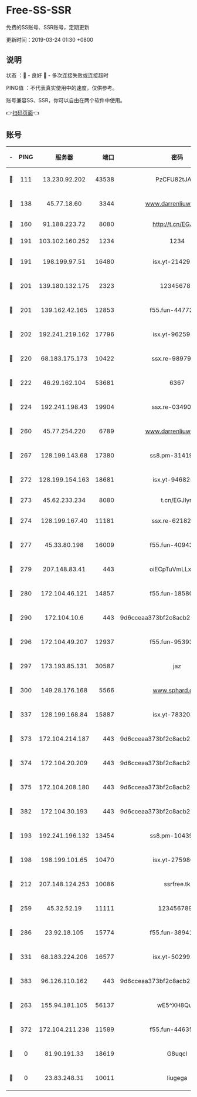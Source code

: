 # Free-SS-SSR

免费的SS账号、SSR账号，定期更新

更新时间：2019-03-24 01:30 +0800

## 说明

状态     ：🙂 - 良好 🙁 - 多次连接失败或连接超时

PING值   ：不代表真实使用中的速度，仅供参考。

账号兼容SS、SSR，你可以自由在两个软件中使用。

👉[扫码页面](https://liesauer.github.io/Free-SS-SSR/)👈

## 账号

|-|PING|服务器|端口|密码|加密方式|区域|
|:----:|:----:|:-----:|-----:|:----:|:----:|:----:|
|🙂|111|13.230.92.202|43538|PzCFU82tJAdZ|aes-256-cfb|JP|
|🙂|138|45.77.18.60|3344|www.darrenliuwei.com|aes-256-cfb|JP|
|🙂|160|91.188.223.72|8080|http://t.cn/EGJIyrl|rc4-md5|RU|
|🙂|191|103.102.160.252|1234|1234|rc4-md5|JP|
|🙂|191|198.199.97.51|16480|isx.yt-21429161|aes-256-cfb|US|
|🙂|201|139.180.132.175|2323|123456789|aes-256-cfb|SG|
|🙂|201|139.162.42.165|12853|f55.fun-44772761|aes-256-cfb|SG|
|🙂|202|192.241.219.162|17796|isx.yt-96259140|aes-256-cfb|US|
|🙂|220|68.183.175.173|10422|ssx.re-98979654|aes-256-cfb|US|
|🙂|222|46.29.162.104|53681|6367|aes-128-ctr|RU|
|🙂|224|192.241.198.43|19904|ssx.re-03490817|aes-256-cfb|US|
|🙂|260|45.77.254.220|6789|www.darrenliuwei.com|aes-256-cfb|SG|
|🙂|267|128.199.143.68|17380|ss8.pm-31419663|aes-256-cfb|SG|
|🙂|272|128.199.154.163|18681|isx.yt-94682551|aes-256-cfb|SG|
|🙂|273|45.62.233.234|8080|t.cn/EGJIyrl|rc4-md5|CA|
|🙂|274|128.199.167.40|11181|ssx.re-62182209|aes-256-cfb|SG|
|🙂|277|45.33.80.198|16009|f55.fun-40943567|aes-256-cfb|US|
|🙂|279|207.148.83.41|443|oiECpTuVmLLxk4Ts|aes-256-cfb|AU|
|🙂|280|172.104.46.121|14857|f55.fun-18580153|aes-256-cfb|SG|
|🙂|290|172.104.10.6|443|9d6cceaa373bf2c8acb22e60b6a58be6|aes-256-cfb|US|
|🙂|296|172.104.49.207|12937|f55.fun-95393089|aes-256-cfb|SG|
|🙂|297|173.193.85.131|30587|jaz|aes-256-cfb|US|
|🙂|300|149.28.176.168|5566|www.sphard.com|aes-256-cfb|AU|
|🙂|337|128.199.168.84|15887|isx.yt-78320366|aes-256-cfb|SG|
|🙂|373|172.104.214.187|443|9d6cceaa373bf2c8acb22e60b6a58be6|aes-256-cfb|US|
|🙂|374|172.104.20.209|443|9d6cceaa373bf2c8acb22e60b6a58be6|aes-256-cfb|US|
|🙂|375|172.104.208.180|443|9d6cceaa373bf2c8acb22e60b6a58be6|aes-256-cfb|US|
|🙂|382|172.104.30.193|443|9d6cceaa373bf2c8acb22e60b6a58be6|aes-256-cfb|US|
|🙂|193|192.241.196.132|13454|ss8.pm-10439574|aes-256-cfb|US|
|🙂|198|198.199.101.65|10470|isx.yt-27598689|aes-256-cfb|US|
|🙂|212|207.148.124.253|10086|ssrfree.tk|aes-256-cfb|SG|
|🙂|259|45.32.52.19|11111|1234567890|aes-256-cfb|JP|
|🙂|286|23.92.18.105|15774|f55.fun-38941724|aes-256-cfb|US|
|🙂|331|68.183.224.206|16577|isx.yt-50299273|aes-256-cfb|SG|
|🙂|383|96.126.110.162|443|9d6cceaa373bf2c8acb22e60b6a58be6|aes-256-cfb|US|
|🙁|263|155.94.181.105|56137|wE5^XH8Quw|aes-256-cfb|US|
|🙁|372|172.104.211.238|11589|f55.fun-44635800|aes-256-cfb|US|
|🙁|0|81.90.191.33|18619|G8uqcl|aes-256-cfb|US|
|🙁|0|23.83.248.31|10011|liugega|aes-256-cfb|US|
